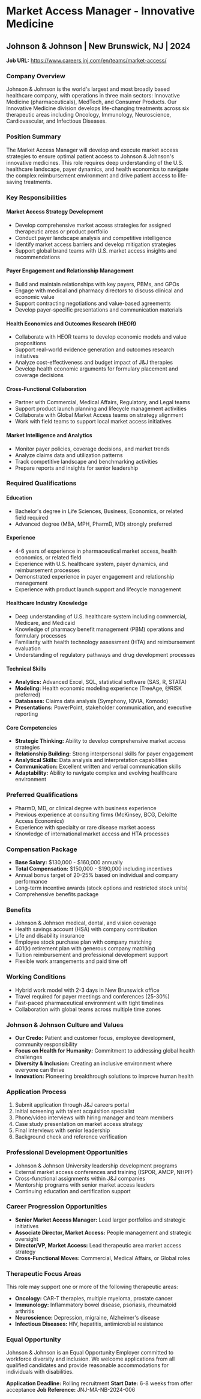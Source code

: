 # Market Access Manager - Innovative Medicine
## Johnson & Johnson | New Brunswick, NJ | 2024

**Job URL:** https://www.careers.jnj.com/en/teams/market-access/

### Company Overview
Johnson & Johnson is the world's largest and most broadly based healthcare company, with operations in three main sectors: Innovative Medicine (pharmaceuticals), MedTech, and Consumer Products. Our Innovative Medicine division develops life-changing treatments across six therapeutic areas including Oncology, Immunology, Neuroscience, Cardiovascular, and Infectious Diseases.

### Position Summary
The Market Access Manager will develop and execute market access strategies to ensure optimal patient access to Johnson & Johnson's innovative medicines. This role requires deep understanding of the U.S. healthcare landscape, payer dynamics, and health economics to navigate the complex reimbursement environment and drive patient access to life-saving treatments.

### Key Responsibilities

#### Market Access Strategy Development
- Develop comprehensive market access strategies for assigned therapeutic areas or product portfolio
- Conduct payer landscape analysis and competitive intelligence
- Identify market access barriers and develop mitigation strategies
- Support global brand teams with U.S. market access insights and recommendations

#### Payer Engagement and Relationship Management
- Build and maintain relationships with key payers, PBMs, and GPOs
- Engage with medical and pharmacy directors to discuss clinical and economic value
- Support contracting negotiations and value-based agreements
- Develop payer-specific presentations and communication materials

#### Health Economics and Outcomes Research (HEOR)
- Collaborate with HEOR teams to develop economic models and value propositions
- Support real-world evidence generation and outcomes research initiatives
- Analyze cost-effectiveness and budget impact of J&J therapies
- Develop health economic arguments for formulary placement and coverage decisions

#### Cross-Functional Collaboration
- Partner with Commercial, Medical Affairs, Regulatory, and Legal teams
- Support product launch planning and lifecycle management activities
- Collaborate with Global Market Access teams on strategy alignment
- Work with field teams to support local market access initiatives

#### Market Intelligence and Analytics
- Monitor payer policies, coverage decisions, and market trends
- Analyze claims data and utilization patterns
- Track competitive landscape and benchmarking activities
- Prepare reports and insights for senior leadership

### Required Qualifications

#### Education
- Bachelor's degree in Life Sciences, Business, Economics, or related field required
- Advanced degree (MBA, MPH, PharmD, MD) strongly preferred

#### Experience
- 4-6 years of experience in pharmaceutical market access, health economics, or related field
- Experience with U.S. healthcare system, payer dynamics, and reimbursement processes
- Demonstrated experience in payer engagement and relationship management
- Experience with product launch support and lifecycle management

#### Healthcare Industry Knowledge
- Deep understanding of U.S. healthcare system including commercial, Medicare, and Medicaid
- Knowledge of pharmacy benefit management (PBM) operations and formulary processes
- Familiarity with health technology assessment (HTA) and reimbursement evaluation
- Understanding of regulatory pathways and drug development processes

#### Technical Skills
- **Analytics:** Advanced Excel, SQL, statistical software (SAS, R, STATA)
- **Modeling:** Health economic modeling experience (TreeAge, @RISK preferred)
- **Databases:** Claims data analysis (Symphony, IQVIA, Komodo)
- **Presentations:** PowerPoint, stakeholder communication, and executive reporting

#### Core Competencies
- **Strategic Thinking:** Ability to develop comprehensive market access strategies
- **Relationship Building:** Strong interpersonal skills for payer engagement
- **Analytical Skills:** Data analysis and interpretation capabilities
- **Communication:** Excellent written and verbal communication skills
- **Adaptability:** Ability to navigate complex and evolving healthcare environment

### Preferred Qualifications
- PharmD, MD, or clinical degree with business experience
- Previous experience at consulting firms (McKinsey, BCG, Deloitte Access Economics)
- Experience with specialty or rare disease market access
- Knowledge of international market access and HTA processes

### Compensation Package
- **Base Salary:** $130,000 - $160,000 annually
- **Total Compensation:** $150,000 - $190,000 including incentives
- Annual bonus target of 20-25% based on individual and company performance
- Long-term incentive awards (stock options and restricted stock units)
- Comprehensive benefits package

### Benefits
- Johnson & Johnson medical, dental, and vision coverage
- Health savings account (HSA) with company contribution
- Life and disability insurance
- Employee stock purchase plan with company matching
- 401(k) retirement plan with generous company matching
- Tuition reimbursement and professional development support
- Flexible work arrangements and paid time off

### Working Conditions
- Hybrid work model with 2-3 days in New Brunswick office
- Travel required for payer meetings and conferences (25-30%)
- Fast-paced pharmaceutical environment with tight timelines
- Collaboration with global teams across multiple time zones

### Johnson & Johnson Culture and Values
- **Our Credo:** Patient and customer focus, employee development, community responsibility
- **Focus on Health for Humanity:** Commitment to addressing global health challenges
- **Diversity & Inclusion:** Creating an inclusive environment where everyone can thrive
- **Innovation:** Pioneering breakthrough solutions to improve human health

### Application Process
1. Submit application through J&J careers portal
2. Initial screening with talent acquisition specialist
3. Phone/video interviews with hiring manager and team members
4. Case study presentation on market access strategy
5. Final interviews with senior leadership
6. Background check and reference verification

### Professional Development Opportunities
- Johnson & Johnson University leadership development programs
- External market access conferences and training (ISPOR, AMCP, NHPF)
- Cross-functional assignments within J&J companies
- Mentorship programs with senior market access leaders
- Continuing education and certification support

### Career Progression Opportunities
- **Senior Market Access Manager:** Lead larger portfolios and strategic initiatives
- **Associate Director, Market Access:** People management and strategic oversight
- **Director/VP, Market Access:** Lead therapeutic area market access strategy
- **Cross-Functional Moves:** Commercial, Medical Affairs, or Global roles

### Therapeutic Focus Areas
This role may support one or more of the following therapeutic areas:
- **Oncology:** CAR-T therapies, multiple myeloma, prostate cancer
- **Immunology:** Inflammatory bowel disease, psoriasis, rheumatoid arthritis
- **Neuroscience:** Depression, migraine, Alzheimer's disease
- **Infectious Diseases:** HIV, hepatitis, antimicrobial resistance

### Equal Opportunity
Johnson & Johnson is an Equal Opportunity Employer committed to workforce diversity and inclusion. We welcome applications from all qualified candidates and provide reasonable accommodations for individuals with disabilities.

**Application Deadline:** Rolling recruitment
**Start Date:** 6-8 weeks from offer acceptance
**Job Reference:** JNJ-MA-NB-2024-006